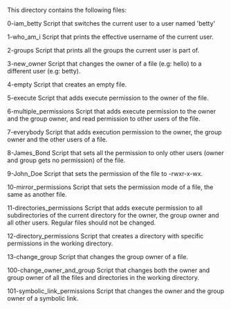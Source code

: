 This directory contains the following files:

0-iam_betty
Script that switches the current user to a user named 'betty'

1-who_am_i
Script that prints the effective username of the current user.

2-groups
Script that prints all the groups the current user is part of.

3-new_owner
Script that changes the owner of a file (e.g: hello) to a different user (e.g: betty).

4-empty
Script that creates an empty file.

5-execute
Script that adds execute permission to the owner of the file.

6-multiple_permissions
Script that adds execute permission to the owner and the group owner, and read permission to other users of the file.

7-everybody
Script that adds execution permission to the owner, the group owner and the other users of a file.

8-James_Bond
Script that sets all the permission to only other users (owner and group gets no permission) of the file.

9-John_Doe
Script that sets the permission of the file to -rwxr-x-wx.

10-mirror_permissions
Script that sets the permission mode of a file, the same as another file.

11-directories_permissions
Script that adds execute permission to all subdirectories of the current directory for the owner, the group owner and all other users. Regular files should not be changed.

12-directory_permissions
Script that creates a directory with specific permissions in the working directory.

13-change_group
Script that changes the group owner of a file.

100-change_owner_and_group
Script that changes both the owner and group owner of all the files and directories in the working directory.

101-symbolic_link_permissions 
Script that changes the owner and the group owner of a symbolic link.

